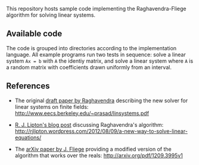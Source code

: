<!-- this file uses MarkDown syntax,
    see: http://daringfireball.net/projects/markdown/ -->

This repository hosts sample code implementing the Raghavendra-Fliege
algorithm for solving linear systems.


Available code
--------------

The code is grouped into directories according to the implementation
language.  All example programs run two tests in sequence: solve a
linear system `Ax = b` with `A` the identiy matrix, and solve a linear
system where `A` is a random matrix with coefficients drawn uniformly
from an interval.


References
----------

* The original [draft paper by Raghavendra][1] describing the new
  solver for linear systems on finite fields:
  <http://www.eecs.berkeley.edu/~prasad/linsystems.pdf>

* [R. J. Lipton's blog post][2] discussing Raghavendra's algorithm:
  <http://rjlipton.wordpress.com/2012/08/09/a-new-way-to-solve-linear-equations/>

* The [arXiv paper by J. Fliege][3] providing a modified version of
  the algorithm that works over the reals:
  <http://arxiv.org/pdf/1209.3995v1>

[1]: http://www.eecs.berkeley.edu/~prasad/linsystems.pdf
[2]: http://rjlipton.wordpress.com/2012/08/09/a-new-way-to-solve-linear-equations/
[3]: http://arxiv.org/pdf/1209.3995v1
